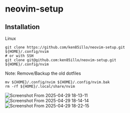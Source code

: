 # neovim-setup

## Installation 
Linux
```
git clone https://github.com/ken85illo/neovim-setup.git ${HOME}/.config/nvim
# or with SSH
git clone git@github.com:ken85illo/neovim-setup.git ${HOME}/.config/nvim
```

Note: Remove/Backup the old dotfiles
```
mv ${HOME}/.config/nvim ${HOME}/.config/nvim.bak
rm -rf ${HOME}/.local/share/nvim
```

![Screenshot From 2025-04-29 18-13-11](https://github.com/user-attachments/assets/326053dd-cb98-4012-8955-ec8ce6a6c914)
![Screenshot From 2025-04-29 18-14-14](https://github.com/user-attachments/assets/f221eb80-0e18-425f-b2a5-53b8362c3429)
![Screenshot From 2025-04-29 18-22-15](https://github.com/user-attachments/assets/e3cc840f-520e-4025-97c9-a2cd01f17915)
